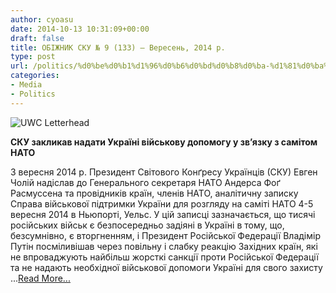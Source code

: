 ```yaml
---
author: cyoasu
date: 2014-10-13 10:31:09+00:00
draft: false
title: ОБІЖНИК СКУ № 9 (133) – Вересень, 2014 р.
type: post
url: /politics/%d0%be%d0%b1%d1%96%d0%b6%d0%bd%d0%b8%d0%ba-%d1%81%d0%ba%d1%83-9-133/
categories:
- Media
- Politics
---
```


![UWC Letterhead](http://www.ozeukes.com/wp-content/uploads/2014/03/UWC-Letterhead.jpg)


**СКУ закликав надати Україні військову допомогу у зв’язку з самітом НАТО**

3 вересня 2014 р. Президент Світового Конґресу Українців (СКУ) Евген Чолій надіслав до Генерального секретаря НАТО Андерса Фоґ Расмуссена та провідників країн, членів НАТО, аналітичну записку Справа військової підтримки України для розгляду на саміті НАТО 4-5 вересня 2014 в Ньюпорті, Уельс.
У цій записці зазначається, що тисячі російських військ є безпосередньо задіяні в Україні в тому, що, безсумнівно, є вторгненням, і Президент Російської Федерації Владімір Путін посміливішав через повільну і слабку реакцію Західних країн, які не впроваджують найбільш жорсткі санкції проти Російської Федерації та не надають необхідної військової допомоги Україні для свого захисту ...[Read More...](http://www.ozeukes.com/wp-content/uploads/2014/10/UWC-Newsletter-September-2014.pdf)
